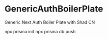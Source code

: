 # GenericAuthBoilerPlate
Generic Next Auth Boiler Plate with Shad CN



npx prisma init
npx prisma db push